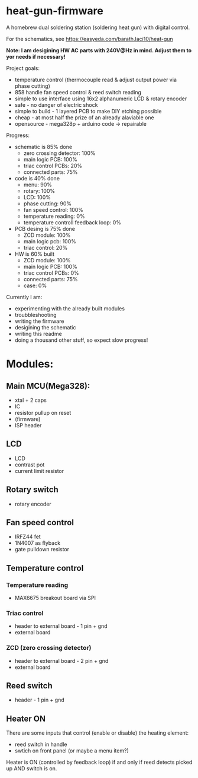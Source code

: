 # heat-gun-firmware
A homebrew dual soldering station (soldering heat gun) with digital control.

For the schematics, see https://easyeda.com/barath.laci10/heat-gun

**Note: I am desigining HW AC parts with 240V@Hz in mind. Adjust them to yor needs if necessary!**


Project goals:
 - temperature control (thermocouple read & adjust output power via phase cutting)
 - 858 handle fan speed control & reed switch reading
 - simple to use interface using 16x2 alphanumeric LCD & rotary encoder
 - safe - no danger of electric shock
 - simple to build - 1 layered PCB to make DIY etching possible
 - cheap - at most half the prize of an already alaviable one
 - opensource - mega328p + arduino code -> repairable
 
 Progress:
  - schematic is 85% done
     - zero crossing detector: 100%
     - main logic PCB: 100%
     - triac control PCBs: 20%
     - connected parts: 75%
  - code is 40% done 
     - menu: 90%
     - rotary: 100%
     - LCD: 100%
     - phase cutting: 90%
     - fan speed control: 100%
     - temperature reading: 0%
     - temperature controll feedback loop: 0%
 - PCB desing is 75% done
     - ZCD module: 100%
     - main logic pcb: 100%
     - triac control: 20%
- HW is 60% built
     - ZCD module: 100%
     - main logic PCB: 100%
     - triac control PCBs: 0%
     - connected parts: 75%
     - case: 0%
     
Currently I am:
 - experimenting with the already built modules
 - troubbleshooting
 - writing the firmware
 - desigining the schematic
 - writing this readme
 - doing a thousand other stuff, so expect slow progress!
 
# Modules:

## Main MCU(Mega328):
- xtal + 2 caps
- IC
- resistor pullup on reset
- (firmware)
- ISP header

## LCD
- LCD
- contrast pot
- current limit resistor

## Rotary switch 
- rotary encoder

## Fan speed control
- IRFZ44 fet
- 1N4007 as flyback
- gate pulldown resistor

## Temperature control

### Temperature reading
- MAX6675 breakout board via SPI

### Triac control
- header to external board - 1 pin + gnd
- external board

### ZCD (zero crossing detector)
- header to external board - 2 pin + gnd
- external board

## Reed switch
- header - 1 pin + gnd

## Heater ON

There are some inputs that control (enable or disable) the heating element:
- reed switch in handle
- swtich on front panel (or maybe a menu item?)

Heater is ON (controlled by feedback loop) if and only if reed detects picked up AND switch is on.
